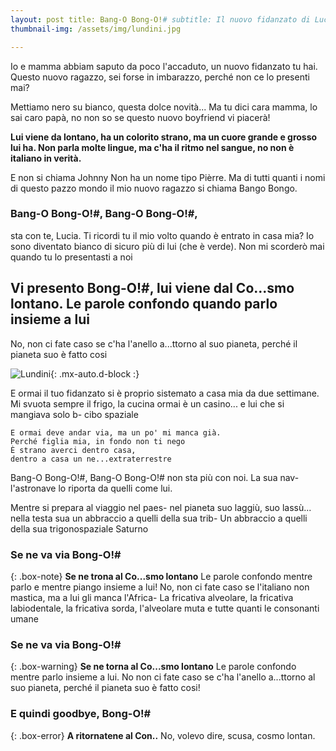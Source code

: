 ```yaml
---
layout: post title: Bang-O Bong-O!# subtitle: Il nuovo fidanzato di Lucia cover-img: /assets/img/monke.jpg
thumbnail-img: /assets/img/lundini.jpg

---
```


Io e mamma abbiam saputo da poco l'accaduto, un nuovo fidanzato tu hai. Questo nuovo ragazzo, sei forse in imbarazzo,
perché non ce lo presenti mai?

Mettiamo nero su bianco, questa dolce novità... Ma tu dici cara mamma, lo sai caro papà, no non so se questo nuovo
boyfriend vi piacerà!

**Lui viene da lontano, ha un colorito strano, ma un cuore grande e grosso lui ha. Non parla molte lingue, ma c'ha il
ritmo nel sangue, no non è italiano in verità.**

E non si chiama Johnny Non ha un nome tipo Pièrre. Ma di tutti quanti i nomi di questo pazzo mondo il mio nuovo ragazzo
si chiama Bango Bongo.

### Bang-O Bong-O!#, Bang-O Bong-O!#,

sta con te, Lucia. Ti ricordi tu il mio volto quando è entrato in casa mia? Io sono diventato bianco di sicuro più di
lui (che è verde). Non mi scorderò mai quando tu lo presentasti a noi

## Vi presento Bong-O!#, lui viene dal Co...smo lontano. Le parole confondo quando parlo insieme a lui

No, non ci fate caso se c'ha l'anello a...ttorno al suo pianeta, perché il pianeta suo è fatto cosi

![Lundini](https://i.ytimg.com/vi/lLy3KcwKkoE/sddefault.jpg){: .mx-auto.d-block :}

E ormai il tuo fidanzato si è proprio sistemato a casa mia da due settimane. Mi svuota sempre il frigo, la cucina ormai
è un casino... e lui che si mangiava solo b- cibo spaziale

~~~
E ormai deve andar via, ma un po' mi manca già. 
Perché figlia mia, in fondo non ti nego
È strano averci dentro casa, 
dentro a casa un ne...extraterrestre
~~~

Bang-O Bong-O!#, Bang-O Bong-O!# non sta più con noi. La sua nav- l'astronave lo riporta da quelli come lui.

Mentre si prepara al viaggio nel paes- nel pianeta suo laggiù, suo lassù... nella testa sua un abbraccio a quelli della
sua trib- Un abbraccio a quelli della sua trigonospaziale Saturno

### Se ne va via Bong-O!#

{: .box-note}
**Se ne trona al Co...smo lontano** Le parole confondo mentre parlo e mentre piango insieme a lui! No, non ci fate caso
se l'italiano non mastica, ma a lui gli manca l'Africa- La fricativa alveolare, la fricativa labiodentale, la fricativa
sorda, l'alveolare muta e tutte quanti le consonanti umane

### Se ne va via Bong-O!#

{: .box-warning}
**Se ne torna al Co...smo lontano** Le parole confondo mentre parlo insieme a lui. No non ci fate caso se c'ha l'anello
a...ttorno al suo pianeta, perché il pianeta suo è fatto cosi!

### E quindi goodbye, Bong-O!#

{: .box-error}
**A ritornatene al Con..** No, volevo dire, scusa, cosmo lontan.